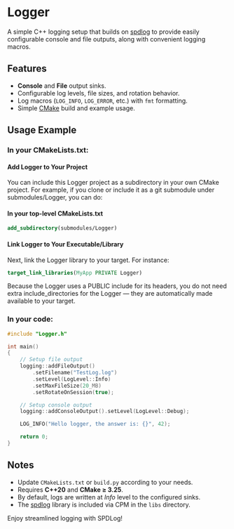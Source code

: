 # Logger

A simple C++ logging setup that builds on [spdlog](https://github.com/gabime/spdlog) to provide easily configurable console and file outputs, along with convenient logging macros.

## Features
- **Console** and **File** output sinks.
- Configurable log levels, file sizes, and rotation behavior.
- Log macros (`LOG_INFO`, `LOG_ERROR`, etc.) with `fmt` formatting.
- Simple [CMake](https://cmake.org/) build and example usage.


## Usage Example

### In your CMakeLists.txt:
#### Add Logger to Your Project
You can include this Logger project as a subdirectory in your own CMake project. For example, if you clone or include it as a git submodule under submodules/Logger, you can do:

#### In your top-level CMakeLists.txt
```cmake
add_subdirectory(submodules/Logger)
```

#### Link Logger to Your Executable/Library
Next, link the Logger library to your target. For instance:

```cmake
target_link_libraries(MyApp PRIVATE Logger)
```

Because the Logger uses a PUBLIC include for its headers, you do not need extra include_directories for the Logger — they are automatically made available to your target.

### In your code:

```cpp
#include "Logger.h"

int main()
{
    // Setup file output
    logging::addFileOutput()
        .setFilename("TestLog.log")
        .setLevel(LogLevel::Info)
        .setMaxFileSize(20_MB)
        .setRotateOnSession(true);

    // Setup console output
    logging::addConsoleOutput().setLevel(LogLevel::Debug);

    LOG_INFO("Hello logger, the answer is: {}", 42);

    return 0;
}
```

## Notes
- Update `CMakeLists.txt` or `build.py` according to your needs.
- Requires **C++20** and **CMake ≥ 3.25**.
- By default, logs are written at *Info* level to the configured sinks.  
- The [spdlog](https://github.com/gabime/spdlog) library is included via CPM in the `libs` directory. 

Enjoy streamlined logging with SPDLog!
